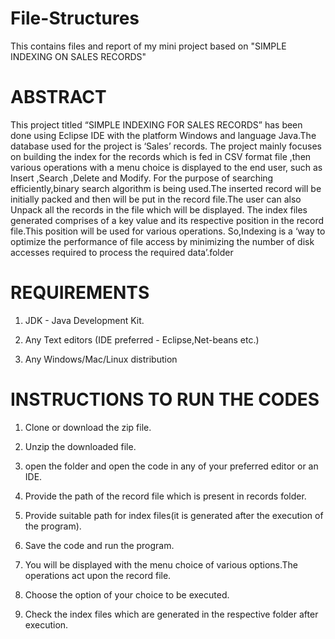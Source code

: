 # File-Structures
This contains files and report of my mini project based on "SIMPLE INDEXING ON SALES RECORDS"

# ABSTRACT
This project titled “SIMPLE INDEXING FOR SALES RECORDS” has been done using Eclipse IDE with the platform Windows and language Java.The database used for the project is ‘Sales’ records.
The project mainly focuses on building the index for the records which is fed in CSV format file ,then various operations with a menu choice is displayed to the end user, such as Insert ,Search ,Delete and Modify.
For the purpose of searching efficiently,binary search algorithm is being used.The inserted record will be initially packed and then will be put in the record file.The user can also Unpack all the records in the file which will be displayed.
The index files generated comprises of a key value and its respective position in the record file.This position will be used for various operations.
So,Indexing is a ‘way to optimize the performance of file access by minimizing the number of disk accesses required to process the required data’.folder

# REQUIREMENTS
1. JDK - Java Development Kit.

2. Any Text editors (IDE preferred - Eclipse,Net-beans etc.)

3. Any Windows/Mac/Linux distribution


# INSTRUCTIONS TO RUN THE CODES
1. Clone or download the zip file.

2. Unzip the downloaded file.

3. open the folder and open the code in any of your preferred editor or an IDE.

4. Provide the path of the record file which is present in records folder.

5. Provide suitable path for index files(it is generated after the execution of the program).

6. Save the code and run the program.

7. You will be displayed with the menu choice of various options.The operations act upon the record file.

8. Choose the option of your choice to be executed.

9. Check the index files which are generated in the respective folder after execution.


